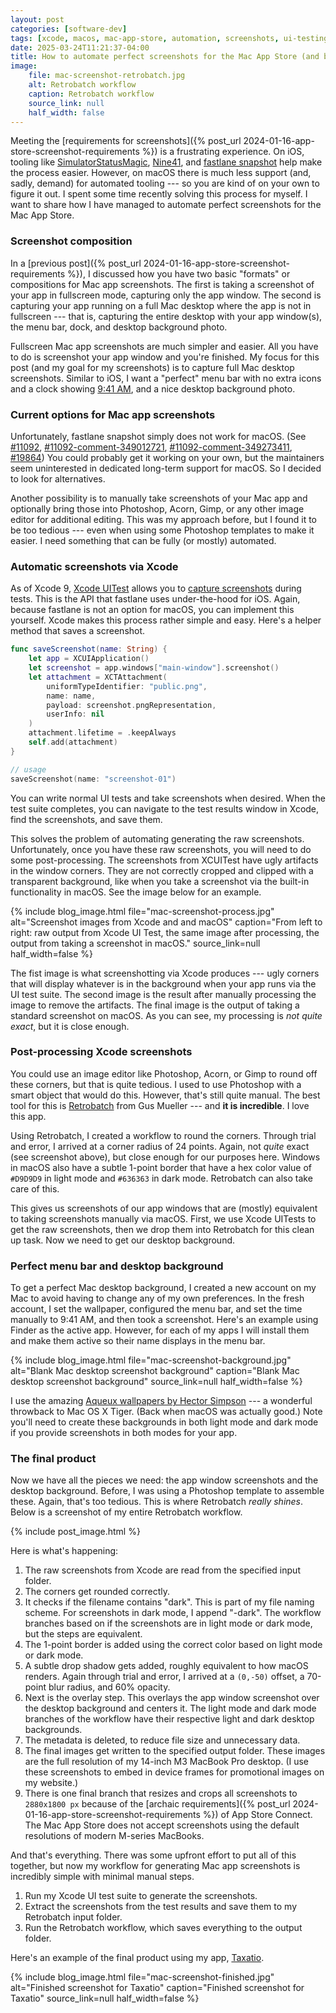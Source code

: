 ```yaml
---
layout: post
categories: [software-dev]
tags: [xcode, macos, mac-app-store, automation, screenshots, ui-testing]
date: 2025-03-24T11:21:37-04:00
title: How to automate perfect screenshots for the Mac App Store (and beyond)
image:
    file: mac-screenshot-retrobatch.jpg
    alt: Retrobatch workflow
    caption: Retrobatch workflow
    source_link: null
    half_width: false
---
```


Meeting the [requirements for screenshots]({% post_url 2024-01-16-app-store-screenshot-requirements %}) is a frustrating experience. On iOS, tooling like [SimulatorStatusMagic](https://github.com/shinydevelopment/SimulatorStatusMagic), [Nine41](https://github.com/jessesquires/nine41), and [fastlane snapshot](https://docs.fastlane.tools/actions/snapshot/) help make the process easier. However, on macOS there is much less support (and, sadly, demand) for automated tooling --- so you are kind of on your own to figure it out. I spent some time recently solving this process for myself. I want to share how I have managed to automate perfect screenshots for the Mac App Store.

<!--excerpt-->

### Screenshot composition

In a [previous post]({% post_url 2024-01-16-app-store-screenshot-requirements %}), I discussed how you have two basic "formats" or compositions for Mac app screenshots. The first is taking a screenshot of your app in fullscreen mode, capturing only the app window. The second is capturing your app running on a full Mac desktop where the app is not in fullscreen --- that is, capturing the entire desktop with your app window(s), the menu bar, dock, and desktop background photo.

Fullscreen Mac app screenshots are much simpler and easier. All you have to do is screenshot your app window and you're finished. My focus for this post (and my goal for my screenshots) is to capture full Mac desktop screenshots. Similar to iOS, I want a "perfect" menu bar with no extra icons and a clock showing [9:41 AM](https://github.com/jessesquires/nine41), and a nice desktop background photo.

### Current options for Mac app screenshots

Unfortunately, fastlane snapshot simply does not work for macOS. (See [#11092](https://github.com/fastlane/fastlane/issues/11092), [#11092-comment-349012721](https://github.com/fastlane/fastlane/issues/11092#issuecomment-349012721), [#11092-comment-349273411](https://github.com/fastlane/fastlane/issues/11092#issuecomment-349273411), [#19864](https://github.com/fastlane/fastlane/pull/19864)) You could probably get it working on your own, but the maintainers seem uninterested in dedicated long-term support for macOS. So I decided to look for alternatives.

Another possibility is to manually take screenshots of your Mac app and optionally bring those into Photoshop, Acorn, Gimp, or any other image editor for additional editing. This was my approach before, but I found it to be too tedious --- even when using some Photoshop templates to make it easier. I need something that can be fully (or mostly) automated.

### Automatic screenshots via Xcode

As of Xcode 9, [Xcode UITest](https://developer.apple.com/documentation/XCUIAutomation) allows you to [capture screenshots](https://developer.apple.com/documentation/xctest/xcuiscreenshot) during tests. This is the API that fastlane uses under-the-hood for iOS. Again, because fastlane is not an option for macOS, you can implement this yourself. Xcode makes this process rather simple and easy. Here's a helper method that saves a screenshot.

```swift
func saveScreenshot(name: String) {
    let app = XCUIApplication()
    let screenshot = app.windows["main-window"].screenshot()
    let attachment = XCTAttachment(
        uniformTypeIdentifier: "public.png",
        name: name,
        payload: screenshot.pngRepresentation,
        userInfo: nil
    )
    attachment.lifetime = .keepAlways
    self.add(attachment)
}

// usage
saveScreenshot(name: "screenshot-01")
```

You can write normal UI tests and take screenshots when desired. When the test suite completes, you can navigate to the test results window in Xcode, find the screenshots, and save them.

This solves the problem of automating generating the raw screenshots. Unfortunately, once you have these raw screenshots, you will need to do some post-processing. The screenshots from XCUITest have ugly artifacts in the window corners. They are not correctly cropped and clipped with a transparent background, like when you take a screenshot via the built-in functionality in macOS. See the image below for an example.

{% include blog_image.html
    file="mac-screenshot-process.jpg"
    alt="Screenshot images from Xcode and and macOS"
    caption="From left to right: raw output from Xcode UI Test, the same image after processing, the output from taking a screenshot in macOS."
    source_link=null
    half_width=false
%}

The fist image is what screenshotting via Xcode produces --- ugly corners that will display whatever is in the background when your app runs via the UI test suite. The second image is the result after manually processing the image to remove the artifacts. The final image is the output of taking a standard screenshot on macOS. As you can see, my processing is _not quite exact_, but it is close enough.

### Post-processing Xcode screenshots

You could use an image editor like Photoshop, Acorn, or Gimp to round off these corners, but that is quite tedious. I used to use Photoshop with a smart object that would do this. However, that's still quite manual. The best tool for this is [Retrobatch](https://flyingmeat.com/retrobatch/) from Gus Mueller --- and **it is incredible**. I love this app.

Using Retrobatch, I created a workflow to round the corners. Through trial and error, I arrived at a corner radius of 24 points. Again, not _quite_ exact (see screenshot above), but close enough for our purposes here. Windows in macOS also have a subtle 1-point border that have a hex color value of `#D9D9D9` in light mode and `#636363` in dark mode. Retrobatch can also take care of this.

This gives us screenshots of our app windows that are (mostly) equivalent to taking screenshots manually via macOS. First, we use Xcode UITests to get the raw screenshots, then we drop them into Retrobatch for this clean up task. Now we need to get our desktop background.

### Perfect menu bar and desktop background

To get a perfect Mac desktop background, I created a new account on my Mac to avoid having to change any of my own preferences. In the fresh account, I set the wallpaper, configured the menu bar, and set the time manually to 9:41 AM, and then took a screenshot. Here's an example using Finder as the active app. However, for each of my apps I will install them and make them active so their name displays in the menu bar.

{% include blog_image.html
    file="mac-screenshot-background.jpg"
    alt="Blank Mac desktop screenshot background"
    caption="Blank Mac desktop screenshot background"
    source_link=null
    half_width=false
%}

I use the amazing [Aqueux wallpapers by Hector Simpson](https://hector.me/aqueux) --- a wonderful throwback to Mac OS X Tiger. (Back when macOS was actually good.) Note you'll need to create these backgrounds in both light mode and dark mode if you provide screenshots in both modes for your app.

### The final product

Now we have all the pieces we need: the app window screenshots and the desktop background. Before, I was using a Photoshop template to assemble these. Again, that's too tedious. This is where Retrobatch _really shines_. Below is a screenshot of my entire Retrobatch workflow.

{% include post_image.html %}

Here is what's happening:

1. The raw screenshots from Xcode are read from the specified input folder.
1. The corners get rounded correctly.
1. It checks if the filename contains "dark". This is part of my file naming scheme. For screenshots in dark mode, I append "-dark". The workflow branches based on if the screenshots are in light mode or dark mode, but the steps are equivalent.
1. The 1-point border is added using the correct color based on light mode or dark mode.
1. A subtle drop shadow gets added, roughly equivalent to how macOS renders. Again through trial and error, I arrived at a `(0,-50)` offset, a 70-point blur radius, and 60% opacity.
1. Next is the overlay step. This overlays the app window screenshot over the desktop background and centers it. The light mode and dark mode branches of the workflow have their respective light and dark desktop backgrounds.
1. The metadata is deleted, to reduce file size and unnecessary data.
1. The final images get written to the specified output folder. These images are the full resolution of my 14-inch M3 MacBook Pro desktop. (I use these screenshots to embed in device frames for promotional images on my website.)
1. There is one final branch that resizes and crops all screenshots to `2880x1800 px` because of the
[archaic requirements]({% post_url 2024-01-16-app-store-screenshot-requirements %}) of App Store Connect. The Mac App Store does not accept screenshots using the default resolutions of modern M-series MacBooks.

And that's everything. There was some upfront effort to put all of this together, but now my workflow for generating Mac app screenshots is incredibly simple with minimal manual steps.

1. Run my Xcode UI test suite to generate the screenshots.
1. Extract the screenshots from the test results and save them to my Retrobatch input folder.
1. Run the Retrobatch workflow, which saves everything to the output folder.

Here's an example of the final product using my app, [Taxatio](https://hexedbits.com/taxatio/).

{% include blog_image.html
    file="mac-screenshot-finished.jpg"
    alt="Finished screenshot for Taxatio"
    caption="Finished screenshot for Taxatio"
    source_link=null
    half_width=false
%}
